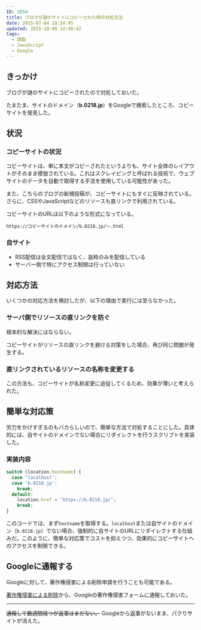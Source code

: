 ```yaml
---
ID: 2054
title: ブログが謎のサイトにコピーされた時の対処方法
date: 2015-07-04 18:24:45
updated: 2015-10-08 14:48:42
tags:
  - 調査
  - JavaScript
  - Google
---
```


## きっかけ

ブログが謎のサイトにコピーされたので対処しておいた。

たまたま、サイトのドメイン（**b.0218.jp**）をGoogleで検索したところ、コピーサイトを発見した。

## 状況

### コピーサイトの状況

コピーサイトは、単に本文がコピーされたというよりも、サイト全体のレイアウトがそのまま模倣されている。これはスクレイピングと呼ばれる技術で、ウェブサイトのデータを自動で取得する手法を使用している可能性があった。

また、こちらのブログの新規投稿が、コピーサイトにもすぐに反映されている。さらに、CSSやJavaScriptなどのリソースも直リンクで利用されている。

コピーサイトのURLは以下のような形式になっている。

```
https://コピーサイトのドメイン/b.0218.jp/～.html
```

### 自サイト

- RSS配信は全文配信ではなく、抜粋のみを配信している
- サーバー側で特にアクセス制限は行っていない

## 対応方法

いくつかの対応方法を検討したが、以下の理由で実行には至らなかった。

### サーバ側でリソースの直リンクを防ぐ

根本的な解決にはならない。

コピーサイトがリソースの直リンクを避ける対策をした場合、再び同じ問題が発生する。

### 直リンクされているリソースの名称を変更する

この方法も、コピーサイトが名称変更に追従してくるため、効果が薄いと考えられた。

## 簡単な対応策

労力をかけすぎるのもバカらしいので、簡単な方法で対処することにした。具体的には、自サイトのドメインでない場合にリダイレクトを行うスクリプトを実装した。

### 実装内容

```js
switch (location.hostname) {
  case 'localhost':
  case 'b.0218.jp':
    break;
  default:
    location.href = 'https://b.0218.jp/';
    break;
}
```

このコードでは、まず`hostname`を取得する。`localhost`または自サイトのドメイン（`b.0218.jp`）でない場合、強制的に自サイトのURLにリダイレクトする仕組みだ。このように、簡単な対応策でコストを抑えつつ、効果的にコピーサイトへのアクセスを制限できる。

## Googleに通報する

Googleに対して、著作権侵害による削除申請を行うことも可能である。

[著作権侵害による削除](https://www.google.com/webmasters/tools/dmca-notice)から、Googleの著作権侵害フォームに通報しておいた。

---

<s>通報して数週間経つが返事はまだない。</s>
Googleから返事がないまま、パクりサイトが消えた。
